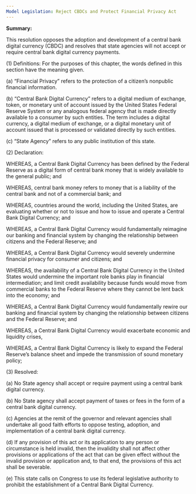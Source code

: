 ```yaml
---
Model Legislation: Reject CBDCs and Protect Financial Privacy Act
---
```

<b>Summary:</b>


This resolution opposes the adoption and development of a central bank digital currency (CBDC) and resolves that state agencies will not accept or require central bank digital currency payments.

(1) Definitions: For the purposes of this chapter, the words defined in this section have the meaning given.

(a) “Financial Privacy” refers to the protection of a citizen’s nonpublic financial information.

(b) “Central Bank Digital Currency” refers to a digital medium of exchange, token, or monetary unit of account issued by the United States Federal Reserve System or any analogous federal agency that is made directly available to a consumer by such entities. The term includes a digital currency, a digital medium of exchange, or a digital monetary unit of account issued that is processed or validated directly by such entities.

(c) “State Agency” refers to any public institution of this state.


(2) Declaration:

WHEREAS, a Central Bank Digital Currency has been defined by the Federal Reserve as a digital form of central bank money that is widely available to the general public; and

WHEREAS, central bank money refers to money that is a liability of the central bank and not of a commercial bank; and

WHEREAS, countries around the world, including the United States, are evaluating whether or not to issue and how to issue and operate a Central Bank Digital Currency; and

WHEREAS, a Central Bank Digital Currency would fundamentally reimagine our banking and financial system by changing the relationship between citizens and the Federal Reserve; and

WHEREAS, a Central Bank Digital Currency would severely undermine financial privacy for consumer and citizens; and

WHEREAS, the availability of a Central Bank Digital Currency in the United States would undermine the important role banks play in financial intermediation; and limit credit availability because funds would move from commercial banks to the Federal Reserve where they cannot be lent back into the economy; and

WHEREAS, a Central Bank Digital Currency would fundamentally rewire our banking and financial system by changing the relationship between citizens and the Federal Reserve; and

WHEREAS, a Central Bank Digital Currency would exacerbate economic and liquidity crises,

WHEREAS, a Central Bank Digital Currency is likely to expand the Federal Reserve’s balance sheet and impede the transmission of sound monetary policy;

 
(3) Resolved:

(a) No State agency shall accept or require payment using a central bank digital currency.

(b) No State agency shall accept payment of taxes or fees in the form of a central bank digital currency.

(c) Agencies at the remit of the governor and relevant agencies shall undertake all good faith efforts to oppose testing, adoption, and implementation of a central bank digital currency.

(d) If any provision of this act or its application to any person or circumstance is held invalid, then the invalidity shall not affect other provisions or applications of the act that can be given effect without the invalid provision or application and, to that end, the provisions of this act shall be severable.

(e) This state calls on Congress to use its federal legislative authority to prohibit the establishment of a Central Bank Digital Currency.
